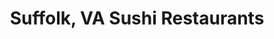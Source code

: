 ---
layout: city
title: Suffolk, VA Sushi Restaurants
permalink: /virginia/suffolk/
stateAbbr: VA
stateName: Virginia
cityName: Suffolk
---